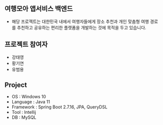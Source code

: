 여행모아 앱서비스 백엔드
---------------------------------------
- 해당 프로젝트는 대한민국 내에서 여행자들에게 장소 추천과 개인 맞춤형 여행 경로를 추천하고 공유하는 편리한 플랫폼을 개발하는 것에 목적을 두고 있습니다.

프로젝트 참여자
---------------------------------------
- 강태영
- 황기연
- 유범용

Project
---------------------------------------
- OS : Windows 10
- Language : Java 11
- Framework : Spring Boot 2.7.16, JPA, QueryDSL
- Tool : Intellij
- DB : MySQL
